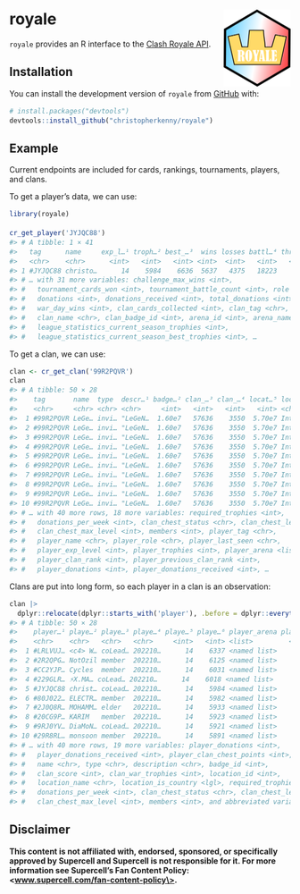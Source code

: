 
<!-- README.md is generated from README.Rmd. Please edit that file -->

# royale <img src="man/figures/logo.png" align="right" height="138" />

<!-- badges: start -->
<!-- badges: end -->

`royale` provides an R interface to the [Clash Royale
API](https://developer.clashroyale.com/#/).

## Installation

You can install the development version of `royale` from
[GitHub](https://github.com/) with:

``` r
# install.packages("devtools")
devtools::install_github("christopherkenny/royale")
```

## Example

Current endpoints are included for cards, rankings, tournaments,
players, and clans.

To get a player’s data, we can use:

``` r
library(royale)

cr_get_player('JYJQC88')
#> # A tibble: 1 × 41
#>   tag      name     exp_l…¹ troph…² best_…³  wins losses battl…⁴ three…⁵ chall…⁶
#>   <chr>    <chr>      <int>   <int>   <int> <int>  <int>   <int>   <int>   <int>
#> 1 #JYJQC88 christo…      14    5984    6636  5637   4375   18223    2964    2538
#> # … with 31 more variables: challenge_max_wins <int>,
#> #   tournament_cards_won <int>, tournament_battle_count <int>, role <chr>,
#> #   donations <int>, donations_received <int>, total_donations <int>,
#> #   war_day_wins <int>, clan_cards_collected <int>, clan_tag <chr>,
#> #   clan_name <chr>, clan_badge_id <int>, arena_id <int>, arena_name <chr>,
#> #   league_statistics_current_season_trophies <int>,
#> #   league_statistics_current_season_best_trophies <int>, …
```

To get a clan, we can use:

``` r
clan <- cr_get_clan('99R2PQVR')
clan
#> # A tibble: 50 × 28
#>    tag       name  type  descr…¹ badge…² clan_…³ clan_…⁴ locat…⁵ locat…⁶ locat…⁷
#>    <chr>     <chr> <chr> <chr>     <int>   <int>   <int>   <int> <chr>   <lgl>  
#>  1 #99R2PQVR LeGe… invi… "LeGeN…  1.60e7   57636    3550  5.70e7 Intern… FALSE  
#>  2 #99R2PQVR LeGe… invi… "LeGeN…  1.60e7   57636    3550  5.70e7 Intern… FALSE  
#>  3 #99R2PQVR LeGe… invi… "LeGeN…  1.60e7   57636    3550  5.70e7 Intern… FALSE  
#>  4 #99R2PQVR LeGe… invi… "LeGeN…  1.60e7   57636    3550  5.70e7 Intern… FALSE  
#>  5 #99R2PQVR LeGe… invi… "LeGeN…  1.60e7   57636    3550  5.70e7 Intern… FALSE  
#>  6 #99R2PQVR LeGe… invi… "LeGeN…  1.60e7   57636    3550  5.70e7 Intern… FALSE  
#>  7 #99R2PQVR LeGe… invi… "LeGeN…  1.60e7   57636    3550  5.70e7 Intern… FALSE  
#>  8 #99R2PQVR LeGe… invi… "LeGeN…  1.60e7   57636    3550  5.70e7 Intern… FALSE  
#>  9 #99R2PQVR LeGe… invi… "LeGeN…  1.60e7   57636    3550  5.70e7 Intern… FALSE  
#> 10 #99R2PQVR LeGe… invi… "LeGeN…  1.60e7   57636    3550  5.70e7 Intern… FALSE  
#> # … with 40 more rows, 18 more variables: required_trophies <int>,
#> #   donations_per_week <int>, clan_chest_status <chr>, clan_chest_level <int>,
#> #   clan_chest_max_level <int>, members <int>, player_tag <chr>,
#> #   player_name <chr>, player_role <chr>, player_last_seen <chr>,
#> #   player_exp_level <int>, player_trophies <int>, player_arena <list>,
#> #   player_clan_rank <int>, player_previous_clan_rank <int>,
#> #   player_donations <int>, player_donations_received <int>, …
```

Clans are put into long form, so each player in a clan is an
observation:

``` r
clan |> 
  dplyr::relocate(dplyr::starts_with('player'), .before = dplyr::everything())
#> # A tibble: 50 × 28
#>    player…¹ playe…² playe…³ playe…⁴ playe…⁵ playe…⁶ player_arena playe…⁷ playe…⁸
#>    <chr>    <chr>   <chr>   <chr>     <int>   <int> <list>         <int>   <int>
#>  1 #LRLVUJ… <c4> W… coLead… 202210…      14    6337 <named list>       1       1
#>  2 #2R2QPG… NotOzil member  202210…      14    6125 <named list>       2       2
#>  3 #CC2YJP… Cycles  member  202210…      14    6031 <named list>       3       4
#>  4 #229GLR… ⚡X.MA… coLead… 202210…      14    6018 <named list>       4       5
#>  5 #JYJQC88 christ… coLead… 202210…      14    5984 <named list>       5       3
#>  6 #80J022… ELECTR… member  202210…      14    5982 <named list>       6       6
#>  7 #2J0Q8R… MOHAMM… elder   202210…      14    5933 <named list>       7       9
#>  8 #20CG9P… KARIM   member  202210…      14    5923 <named list>       8       7
#>  9 #9RJ0YV… DiaMoN… coLead… 202210…      14    5921 <named list>       9       8
#> 10 #29R8RL… monsoon member  202210…      14    5891 <named list>      10      14
#> # … with 40 more rows, 19 more variables: player_donations <int>,
#> #   player_donations_received <int>, player_clan_chest_points <int>, tag <chr>,
#> #   name <chr>, type <chr>, description <chr>, badge_id <int>,
#> #   clan_score <int>, clan_war_trophies <int>, location_id <int>,
#> #   location_name <chr>, location_is_country <lgl>, required_trophies <int>,
#> #   donations_per_week <int>, clan_chest_status <chr>, clan_chest_level <int>,
#> #   clan_chest_max_level <int>, members <int>, and abbreviated variable names …
```

## Disclaimer

**This content is not affiliated with, endorsed, sponsored, or
specifically approved by Supercell and Supercell is not responsible for
it. For more information see Supercell’s Fan Content Policy:
\<www.supercell.com/fan-content-policy\>.**
